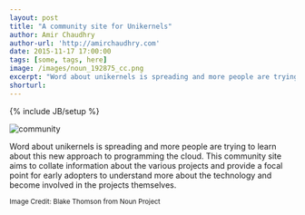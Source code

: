 ```yaml
---
layout: post
title: "A community site for Unikernels"
author: Amir Chaudhry
author-url: 'http://amirchaudhry.com'
date: 2015-11-17 17:00:00
tags: [some, tags, here]
image: /images/noun_192875_cc.png
excerpt: "Word about unikernels is spreading and more people are trying to learn about this new approach to programming the cloud.  This community site aims to collate information about the various projects and provide a focal point for early adopters to understand more about the technology and become involved in the projects themselves."
shorturl: 
---
```

{% include JB/setup %}

![community]({{BASE_PATH}}/images/noun_192875_cc.png)

Word about unikernels is spreading and more people are trying to learn about this new approach to programming the cloud.  This community site aims to collate information about the various projects and provide a focal point for early adopters to understand more about the technology and become involved in the projects themselves.

<small>Image Credit: Blake Thomson from Noun Project</small>